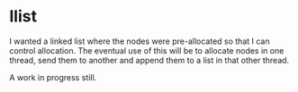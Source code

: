 # llist

I wanted a linked list where the nodes were pre-allocated so that I can control allocation.
The eventual use of this will be to allocate nodes in one thread, send them to another and append them to a list in that other thread.

A work in progress still.
